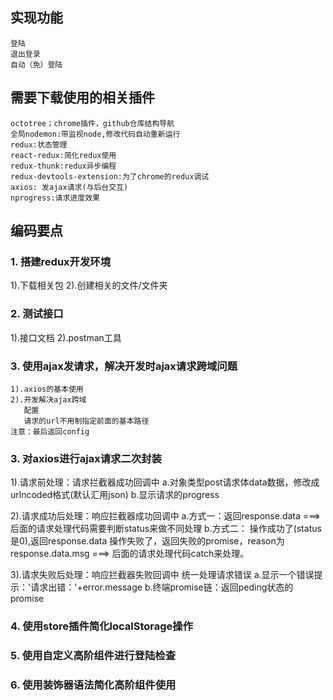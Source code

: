 ## 实现功能
    登陆
    退出登录
    自动（免）登陆

## 需要下载使用的相关插件
    octotree；chrome插件，github仓库结构导航
    全局nodemon:带监视node,修改代码自动重新运行
    redux:状态管理
    react-redux:简化redux使用
    redux-thunk:redux异步编程
    redux-devtools-extension:为了chrome的redux调试
    axios: 发ajax请求(与后台交互)
    nprogress:请求进度效果


## 编码要点
### 1. 搭建redux开发环境
 1).下载相关包
 2).创建相关的文件/文件夹

### 2. 测试接口
  1).接口文档
  2).postman工具

### 3. 使用ajax发请求，解决开发时ajax请求跨域问题
    1).axios的基本使用
    2).开发解决ajax跨域
       配置
       请求的url不用制指定前面的基本路径
    注意：最后返回config
### 3. 对axios进行ajax请求二次封装 
   1).请求前处理：请求拦截器成功回调中
      a.对象类型post请求体data数据，修改成urlncoded格式(默认汇用json)
      b.显示请求的progress

   2).请求成功后处理：响应拦截器成功回调中
      a.方式一：返回response.data ===> 后面的请求处理代码需要判断status来做不同处理
      b.方式二：
         操作成功了(status是0),返回response.data
         操作失败了，返回失败的promise，reason为response.data.msg  ===> 后面的请求处理代码catch来处理。

   3).请求失败后处理：响应拦截器失败回调中
      统一处理请求错误
      a.显示一个错误提示：'请求出错：'+error.message
      b.终端promise链：返回peding状态的promise
     

### 4. 使用store插件简化localStorage操作

### 5. 使用自定义高阶组件进行登陆检查

### 6. 使用装饰器语法简化高阶组件使用
